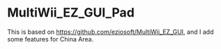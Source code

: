 MultiWii_EZ_GUI_Pad
===================

This is based on https://github.com/eziosoft/MultiWii_EZ_GUI, and I add some features for China Area.
